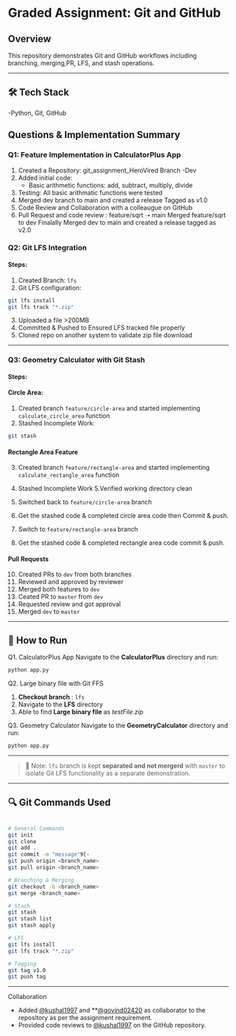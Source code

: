 # Graded Assignment: Git and GitHub

##  Overview

This repository demonstrates Git and GitHub workflows including branching, merging,PR, LFS, and stash operations.

---

## 🛠 Tech Stack 

-Python, Git, GitHub


##  Questions & Implementation Summary

### **Q1: Feature Implementation in CalculatorPlus App**

1. Created a Repository: git_assignment_HeroVired Branch -Dev
2. Added initial code:
    - Basic arithmetic functions: add, subtract, multiply, divide
3. Testing: All basic arithmatic functions were tested
4. Merged dev branch to main and created a release Tagged as v1.0
5. Code Review and Collaboration with a colleaugue on GitHub
6. Pull Request and code review : feature/sqrt ➝ main Merged feature/sqrt to dev Finalally Merged dev to main and created a release tagged as v2.0


### Q2: Git LFS Integration
#### Steps:

1. Created Branch: `lfs`
2. Git LFS configuration:
```bash command
git lfs install
git lfs track "*.zip"
```
3.  Uploaded a file >200MB
4. Committed & Pushed to Ensured LFS tracked file properly
5. Cloned repo on another system to validate zip file download

---

### **Q3: Geometry Calculator with Git Stash**
#### Steps:
#### Circle Area:

1. Created branch  `feature/circle-area` and started implementing `calculate_circle_area` function
2. Stashed Incomplete Work:
```bash
git stash
```

####  Rectangle Area Feature

3. Created branch `feature/rectangle-area` and started implementing `calculate_rectangle_area` function
4. Stashed Incomplete Work
5.Verified working directory clean


6. Switched back to `feature/circle-area` branch
7. Get the stashed code & completed circle area code then Commit & push.
8. Switch to `feature/rectangle-area` branch
9.  Get the stashed code & completed rectangle area code commit & push.

#### Pull Requests
10. Created PRs to `dev` from both branches
11. Reviewed and approved by reviewer
12. Merged both features to `dev`
13. Ceated PR to `master` from `dev`
14. Requested review and got approval
15. Merged `dev` to `master`
---

## **🚀 How to Run**

 Q1. CalculatorPlus App
Navigate to the **CalculatorPlus** directory and run:
```bash
python app.py
```

 Q2. Large binary file with Git FFS
1. **Checkout branch** : `lfs`
2. Navigate to the **LFS** directory 
3. Able to find **Large binary file** as *testFile.zip*

 Q3. Geometry Calculator
Navigate to the **GeometryCalculator** directory and run:
```bash
python app.py
```
---


> 📌 Note: `lfs` branch is kept **separated and not mergerd** with `master` to isolate  Git LFS functionality as a separate demonstration.

---

## 🔍 Git Commands Used

``` bash

# General Commands
git init
git clone
git add .
git commit -m "message"9[-
git push origin <branch_name>
git pull origin <branch_name>

# Branching & Merging
git checkout -b <branch_name>
git merge <branch_name>

# Stash
git stash
git stash list
git stash apply

# LFS
git lfs install
git lfs track "*.zip"

# Tagging
git tag v1.0
git push tag
```

---

Collaboration

- Added [@kushal1997](https://github.com/kushal1997) and **[@govind02420](https://github.com/govind02420) as collaborator to the repository as per the assignment requirement.
- Provided code reviews to [@kushal1997](https://github.com/kushal1997) on the GitHub repository.

